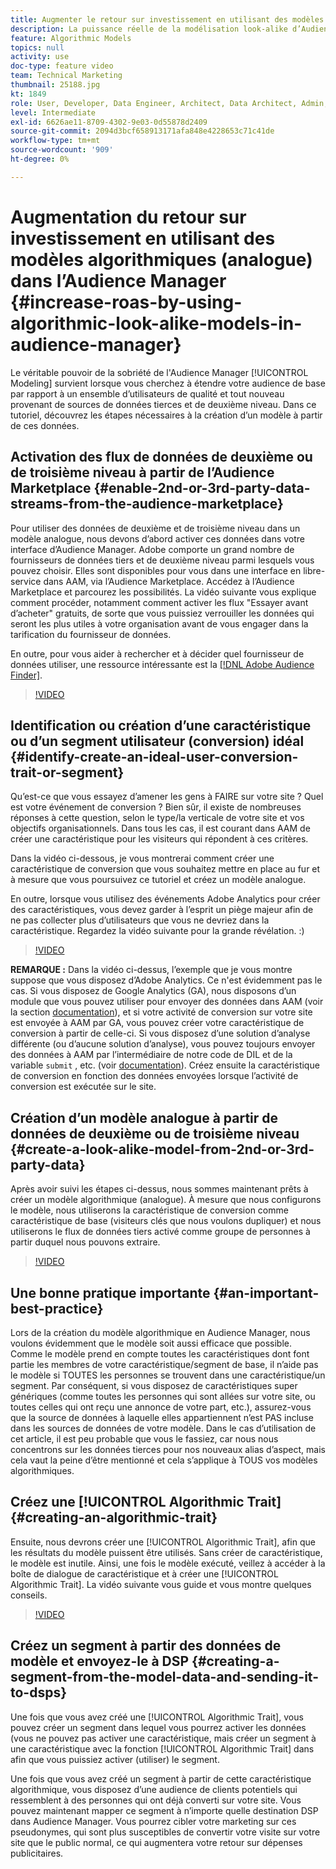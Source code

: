 ```yaml
---
title: Augmenter le retour sur investissement en utilisant des modèles algorithmiques (analogue)
description: La puissance réelle de la modélisation look-alike d’Audience Manager réside dans le fait que vous cherchez à étendre votre audience de base par rapport à un nouvel ensemble d’utilisateurs de qualité provenant de sources de données tierces et de deuxième niveau. Dans ce tutoriel, découvrez les étapes de création d’un modèle à partir de ces données.
feature: Algorithmic Models
topics: null
activity: use
doc-type: feature video
team: Technical Marketing
thumbnail: 25188.jpg
kt: 1849
role: User, Developer, Data Engineer, Architect, Data Architect, Admin, Leader
level: Intermediate
exl-id: 6626ae11-8709-4302-9e03-0d55878d2409
source-git-commit: 2094d3bcf658913171afa848e4228653c71c41de
workflow-type: tm+mt
source-wordcount: '909'
ht-degree: 0%

---
```


# Augmentation du retour sur investissement en utilisant des modèles algorithmiques (analogue) dans l’Audience Manager {#increase-roas-by-using-algorithmic-look-alike-models-in-audience-manager}

Le véritable pouvoir de la sobriété de l&#39;Audience Manager [!UICONTROL Modeling] survient lorsque vous cherchez à étendre votre audience de base par rapport à un ensemble d’utilisateurs de qualité et tout nouveau provenant de sources de données tierces et de deuxième niveau. Dans ce tutoriel, découvrez les étapes nécessaires à la création d’un modèle à partir de ces données.

## Activation des flux de données de deuxième ou de troisième niveau à partir de l’Audience Marketplace {#enable-2nd-or-3rd-party-data-streams-from-the-audience-marketplace}

Pour utiliser des données de deuxième et de troisième niveau dans un modèle analogue, nous devons d’abord activer ces données dans votre interface d’Audience Manager. Adobe comporte un grand nombre de fournisseurs de données tiers et de deuxième niveau parmi lesquels vous pouvez choisir. Elles sont disponibles pour vous dans une interface en libre-service dans AAM, via l’Audience Marketplace. Accédez à l’Audience Marketplace et parcourez les possibilités. La vidéo suivante vous explique comment procéder, notamment comment activer les flux &quot;Essayer avant d’acheter&quot; gratuits, de sorte que vous puissiez verrouiller les données qui seront les plus utiles à votre organisation avant de vous engager dans la tarification du fournisseur de données.

En outre, pour vous aider à rechercher et à décider quel fournisseur de données utiliser, une ressource intéressante est la [[!DNL Adobe Audience Finder]](https://www.adobe-audience-finder.com/).

>[!VIDEO](https://video.tv.adobe.com/v/25188/?quality=12)

## Identification ou création d’une caractéristique ou d’un segment utilisateur (conversion) idéal {#identify-create-an-ideal-user-conversion-trait-or-segment}

Qu’est-ce que vous essayez d’amener les gens à FAIRE sur votre site ? Quel est votre événement de conversion ? Bien sûr, il existe de nombreuses réponses à cette question, selon le type/la verticale de votre site et vos objectifs organisationnels. Dans tous les cas, il est courant dans AAM de créer une caractéristique pour les visiteurs qui répondent à ces critères.

Dans la vidéo ci-dessous, je vous montrerai comment créer une caractéristique de conversion que vous souhaitez mettre en place au fur et à mesure que vous poursuivez ce tutoriel et créez un modèle analogue.

En outre, lorsque vous utilisez des événements Adobe Analytics pour créer des caractéristiques, vous devez garder à l’esprit un piège majeur afin de ne pas collecter plus d’utilisateurs que vous ne devriez dans la caractéristique. Regardez la vidéo suivante pour la grande révélation. :)

>[!VIDEO](https://video.tv.adobe.com/v/23431/?quality=12)

**REMARQUE :** Dans la vidéo ci-dessus, l’exemple que je vous montre suppose que vous disposez d’Adobe Analytics. Ce n&#39;est évidemment pas le cas. Si vous disposez de Google Analytics (GA), nous disposons d’un module que vous pouvez utiliser pour envoyer des données dans AAM (voir la section [documentation](https://experienceleague.adobe.com/docs/audience-manager/user-guide/dil-api/dil-modules.html)), et si votre activité de conversion sur votre site est envoyée à AAM par GA, vous pouvez créer votre caractéristique de conversion à partir de celle-ci. Si vous disposez d’une solution d’analyse différente (ou d’aucune solution d’analyse), vous pouvez toujours envoyer des données à AAM par l’intermédiaire de notre code de DIL et de la variable `submit` , etc. (voir [documentation](https://experienceleague.adobe.com/docs/audience-manager/user-guide/dil-api/dil-overview.html)). Créez ensuite la caractéristique de conversion en fonction des données envoyées lorsque l’activité de conversion est exécutée sur le site.

## Création d’un modèle analogue à partir de données de deuxième ou de troisième niveau {#create-a-look-alike-model-from-2nd-or-3rd-party-data}

Après avoir suivi les étapes ci-dessus, nous sommes maintenant prêts à créer un modèle algorithmique (analogue). À mesure que nous configurons le modèle, nous utiliserons la caractéristique de conversion comme caractéristique de base (visiteurs clés que nous voulons dupliquer) et nous utiliserons le flux de données tiers activé comme groupe de personnes à partir duquel nous pouvons extraire.

>[!VIDEO](https://video.tv.adobe.com/v/25190/?quality-12)

## Une bonne pratique importante {#an-important-best-practice}

Lors de la création du modèle algorithmique en Audience Manager, nous voulons évidemment que le modèle soit aussi efficace que possible. Comme le modèle prend en compte toutes les caractéristiques dont font partie les membres de votre caractéristique/segment de base, il n’aide pas le modèle si TOUTES les personnes se trouvent dans une caractéristique/un segment. Par conséquent, si vous disposez de caractéristiques super génériques (comme toutes les personnes qui sont allées sur votre site, ou toutes celles qui ont reçu une annonce de votre part, etc.), assurez-vous que la source de données à laquelle elles appartiennent n’est PAS incluse dans les sources de données de votre modèle. Dans le cas d’utilisation de cet article, il est peu probable que vous le fassiez, car nous nous concentrons sur les données tierces pour nos nouveaux alias d’aspect, mais cela vaut la peine d’être mentionné et cela s’applique à TOUS vos modèles algorithmiques.

## Créez une [!UICONTROL Algorithmic Trait] {#creating-an-algorithmic-trait}

Ensuite, nous devrons créer une  [!UICONTROL Algorithmic Trait], afin que les résultats du modèle puissent être utilisés. Sans créer de caractéristique, le modèle est inutile. Ainsi, une fois le modèle exécuté, veillez à accéder à la boîte de dialogue de caractéristique et à créer une [!UICONTROL Algorithmic Trait]. La vidéo suivante vous guide et vous montre quelques conseils.

>[!VIDEO](https://video.tv.adobe.com/v/25191/?quality=12)

## Créez un segment à partir des données de modèle et envoyez-le à DSP {#creating-a-segment-from-the-model-data-and-sending-it-to-dsps}

Une fois que vous avez créé une [!UICONTROL Algorithmic Trait], vous pouvez créer un segment dans lequel vous pourrez activer les données (vous ne pouvez pas activer une caractéristique, mais créer un segment à une caractéristique avec la fonction [!UICONTROL Algorithmic Trait] dans afin que vous puissiez activer (utiliser) le segment.

Une fois que vous avez créé un segment à partir de cette caractéristique algorithmique, vous disposez d’une audience de clients potentiels qui ressemblent à des personnes qui ont déjà converti sur votre site. Vous pouvez maintenant mapper ce segment à n’importe quelle destination DSP dans Audience Manager. Vous pourrez cibler votre marketing sur ces pseudonymes, qui sont plus susceptibles de convertir votre visite sur votre site que le public normal, ce qui augmentera votre retour sur dépenses publicitaires.
